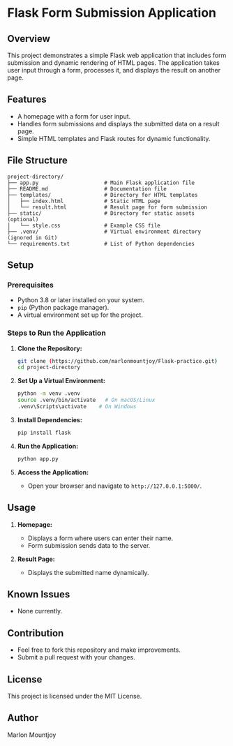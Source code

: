 # Flask Form Submission Application

## Overview
This project demonstrates a simple Flask web application that includes form submission and dynamic rendering of HTML pages. 
The application takes user input through a form, processes it, and displays the result on another page.

## Features
- A homepage with a form for user input.
- Handles form submissions and displays the submitted data on a result page.
- Simple HTML templates and Flask routes for dynamic functionality.

## File Structure
```
project-directory/
├── app.py                     # Main Flask application file
├── README.md                  # Documentation file
├── templates/                 # Directory for HTML templates
│   ├── index.html             # Static HTML page
│   └── result.html            # Result page for form submission
├── static/                    # Directory for static assets (optional)
│   └── style.css              # Example CSS file
├── .venv/                     # Virtual environment directory (ignored in Git)
└── requirements.txt           # List of Python dependencies
```

## Setup

### Prerequisites
- Python 3.8 or later installed on your system.
- `pip` (Python package manager).
- A virtual environment set up for the project.

### Steps to Run the Application

1. **Clone the Repository:**
   ```bash
   git clone (https://github.com/marlonmountjoy/Flask-practice.git)
   cd project-directory
   ```

2. **Set Up a Virtual Environment:**
   ```bash
   python -m venv .venv
   source .venv/bin/activate   # On macOS/Linux
   .venv\Scripts\activate    # On Windows
   ```

3. **Install Dependencies:**
   ```bash
   pip install flask
   ```

4. **Run the Application:**
   ```bash
   python app.py
   ```

5. **Access the Application:**
   - Open your browser and navigate to `http://127.0.0.1:5000/`.

## Usage
1. **Homepage:**
   - Displays a form where users can enter their name.
   - Form submission sends data to the server.

2. **Result Page:**
   - Displays the submitted name dynamically.

## Known Issues
- None currently.

## Contribution
- Feel free to fork this repository and make improvements.
- Submit a pull request with your changes.

## License
This project is licensed under the MIT License.

## Author
Marlon Mountjoy


